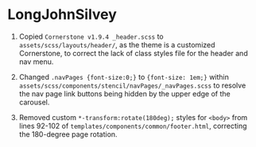 # LongJohnSilvey

1. Copied `Cornerstone v1.9.4 _header.scss` to `assets/scss/layouts/header/`, as the theme is a customized Cornerstone, to correct the lack of class styles file for the header and nav menu.

2. Changed `.navPages {font-size:0;}` to `{font-size: 1em;}` within `assets/scss/components/stencil/navPages/_navPages.scss` to resolve the nav page link buttons being hidden by the upper edge of the carousel.

3. Removed custom `*-transform:rotate(180deg);` styles for `<body>`  from lines 92-102 of `templates/components/common/footer.html`, correcting the 180-degree page rotation.
